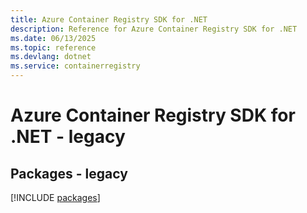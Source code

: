 ```yaml
---
title: Azure Container Registry SDK for .NET
description: Reference for Azure Container Registry SDK for .NET
ms.date: 06/13/2025
ms.topic: reference
ms.devlang: dotnet
ms.service: containerregistry
---
```

# Azure Container Registry SDK for .NET - legacy
## Packages - legacy
[!INCLUDE [packages](container-registry-index.md)]